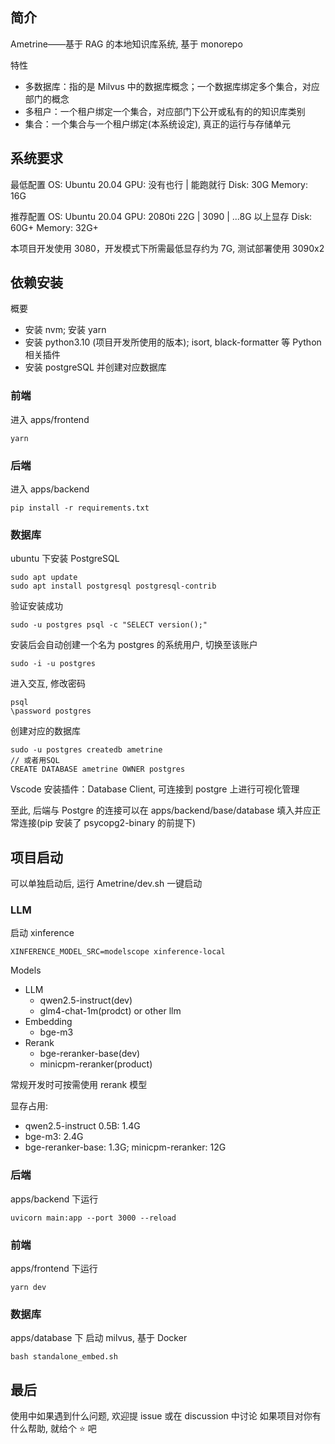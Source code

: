 ## 简介

Ametrine——基于 RAG 的本地知识库系统, 基于 monorepo

特性

- 多数据库：指的是 Milvus 中的数据库概念；一个数据库绑定多个集合，对应部门的概念
- 多租户：一个租户绑定一个集合，对应部门下公开或私有的的知识库类别
- 集合：一个集合与一个租户绑定(本系统设定), 真正的运行与存储单元

## 系统要求

最低配置
OS: Ubuntu 20.04
GPU: 没有也行 | 能跑就行
Disk: 30G
Memory: 16G

推荐配置
OS: Ubuntu 20.04
GPU: 2080ti 22G | 3090 | ...8G 以上显存
Disk: 60G+
Memory: 32G+

本项目开发使用 3080，开发模式下所需最低显存约为 7G, 测试部署使用 3090x2

## 依赖安装

概要

- 安装 nvm; 安装 yarn
- 安装 python3.10 (项目开发所使用的版本); isort, black-formatter 等 Python 相关插件
- 安装 postgreSQL 并创建对应数据库

### 前端

进入 apps/frontend

```
yarn
```

### 后端

进入 apps/backend

```
pip install -r requirements.txt
```

### 数据库

ubuntu 下安装 PostgreSQL

```
sudo apt update
sudo apt install postgresql postgresql-contrib
```

验证安装成功

```
sudo -u postgres psql -c "SELECT version();"
```

安装后会自动创建一个名为 postgres 的系统用户, 切换至该账户

```
sudo -i -u postgres
```

进入交互, 修改密码

```
psql
\password postgres
```

创建对应的数据库

```
sudo -u postgres createdb ametrine
// 或者用SQL
CREATE DATABASE ametrine OWNER postgres
```

Vscode 安装插件：Database Client, 可连接到 postgre 上进行可视化管理

至此, 后端与 Postgre 的连接可以在 apps/backend/base/database 填入并应正常连接(pip 安装了 psycopg2-binary 的前提下)

## 项目启动

可以单独启动后, 运行 Ametrine/dev.sh 一键启动

### LLM

启动 xinference

```
XINFERENCE_MODEL_SRC=modelscope xinference-local
```

Models

- LLM
  - qwen2.5-instruct(dev)
  - glm4-chat-1m(prodct) or other llm
- Embedding
  - bge-m3
- Rerank
  - bge-reranker-base(dev)
  - minicpm-reranker(product)

常规开发时可按需使用 rerank 模型

显存占用:

- qwen2.5-instruct 0.5B: 1.4G
- bge-m3: 2.4G
- bge-reranker-base: 1.3G; minicpm-reranker: 12G

### 后端

apps/backend 下运行

```
uvicorn main:app --port 3000 --reload
```

### 前端

apps/frontend 下运行

```
yarn dev
```

### 数据库

apps/database 下
启动 milvus, 基于 Docker

```
bash standalone_embed.sh
```

## 最后

使用中如果遇到什么问题, 欢迎提 issue 或在 discussion 中讨论
如果项目对你有什么帮助, 就给个 ⭐️ 吧
